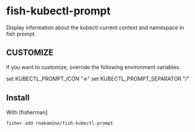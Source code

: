 # fish-kubectl-prompt

Display information about the kubectl current context and namespace in fish prompt.

## CUSTOMIZE

If you want to customize, override the following environment variables.

set KUBECTL_PROMPT_ICON "⎈"
set KUBECTL_PROMPT_SEPARATOR "/"

## Install

With [fisherman]

```
fisher add rnakamine/fish-kubectl-prompt
```
